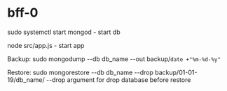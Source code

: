 # bff-0

sudo systemctl start mongod - start db

node src/app.js - start app

Backup:
sudo mongodump --db db_name --out backup/`date +"%m-%d-%y"`

Restore:
sudo mongorestore --db db_name --drop backup/01-01-19/db_name/
--drop argument for drop database before restore